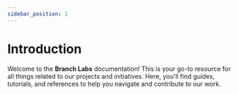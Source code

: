 ```yaml
---
sidebar_position: 1
---
```


# Introduction

Welcome to the **Branch Labs** documentation! This is your go-to resource for all things related to our projects and initiatives. Here, you'll find guides, tutorials, and references to help you navigate and contribute to our work.

